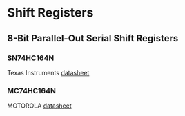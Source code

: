# Shift Registers

## 8-Bit Parallel-Out Serial Shift Registers

### SN74HC164N
Texas Instruments
[datasheet](54hc164/sn54hc164-sp.pdf)

### MC74HC164N
MOTOROLA
[datasheet](54hc164/MC74HC164N.pdf)

